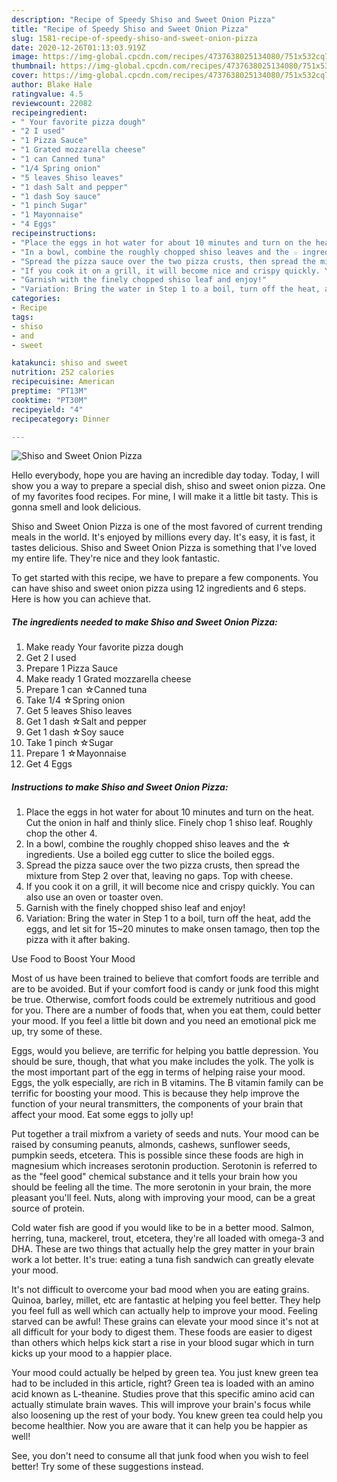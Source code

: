```yaml
---
description: "Recipe of Speedy Shiso and Sweet Onion Pizza"
title: "Recipe of Speedy Shiso and Sweet Onion Pizza"
slug: 1581-recipe-of-speedy-shiso-and-sweet-onion-pizza
date: 2020-12-26T01:13:03.919Z
image: https://img-global.cpcdn.com/recipes/4737638025134080/751x532cq70/shiso-and-sweet-onion-pizza-recipe-main-photo.jpg
thumbnail: https://img-global.cpcdn.com/recipes/4737638025134080/751x532cq70/shiso-and-sweet-onion-pizza-recipe-main-photo.jpg
cover: https://img-global.cpcdn.com/recipes/4737638025134080/751x532cq70/shiso-and-sweet-onion-pizza-recipe-main-photo.jpg
author: Blake Hale
ratingvalue: 4.5
reviewcount: 22082
recipeingredient:
- " Your favorite pizza dough"
- "2 I used"
- "1 Pizza Sauce"
- "1 Grated mozzarella cheese"
- "1 can Canned tuna"
- "1/4 Spring onion"
- "5 leaves Shiso leaves"
- "1 dash Salt and pepper"
- "1 dash Soy sauce"
- "1 pinch Sugar"
- "1 Mayonnaise"
- "4 Eggs"
recipeinstructions:
- "Place the eggs in hot water for about 10 minutes and turn on the heat. Cut the onion in half and thinly slice. Finely chop 1 shiso leaf. Roughly chop the other 4."
- "In a bowl, combine the roughly chopped shiso leaves and the ☆ ingredients. Use a boiled egg cutter to slice the boiled eggs."
- "Spread the pizza sauce over the two pizza crusts, then spread the mixture from Step 2 over that, leaving no gaps. Top with cheese."
- "If you cook it on a grill, it will become nice and crispy quickly. You can also use an oven or toaster oven."
- "Garnish with the finely chopped shiso leaf and enjoy!"
- "Variation: Bring the water in Step 1 to a boil, turn off the heat, add the eggs, and let sit for 15~20 minutes to make onsen tamago, then top the pizza with it after baking."
categories:
- Recipe
tags:
- shiso
- and
- sweet

katakunci: shiso and sweet 
nutrition: 252 calories
recipecuisine: American
preptime: "PT13M"
cooktime: "PT30M"
recipeyield: "4"
recipecategory: Dinner

---
```



![Shiso and Sweet Onion Pizza](https://img-global.cpcdn.com/recipes/4737638025134080/751x532cq70/shiso-and-sweet-onion-pizza-recipe-main-photo.jpg)

Hello everybody, hope you are having an incredible day today. Today, I will show you a way to prepare a special dish, shiso and sweet onion pizza. One of my favorites food recipes. For mine, I will make it a little bit tasty. This is gonna smell and look delicious.



Shiso and Sweet Onion Pizza is one of the most favored of current trending meals in the world. It's enjoyed by millions every day. It's easy, it is fast, it tastes delicious. Shiso and Sweet Onion Pizza is something that I've loved my entire life. They're nice and they look fantastic.


To get started with this recipe, we have to prepare a few components. You can have shiso and sweet onion pizza using 12 ingredients and 6 steps. Here is how you can achieve that.

<!--inarticleads1-->

##### The ingredients needed to make Shiso and Sweet Onion Pizza:

1. Make ready  Your favorite pizza dough
1. Get 2 I used
1. Prepare 1 Pizza Sauce
1. Make ready 1 Grated mozzarella cheese
1. Prepare 1 can ☆Canned tuna
1. Take 1/4 ☆Spring onion
1. Get 5 leaves Shiso leaves
1. Get 1 dash ☆Salt and pepper
1. Get 1 dash ☆Soy sauce
1. Take 1 pinch ☆Sugar
1. Prepare 1 ☆Mayonnaise
1. Get 4 Eggs




<!--inarticleads2-->

##### Instructions to make Shiso and Sweet Onion Pizza:

1. Place the eggs in hot water for about 10 minutes and turn on the heat. Cut the onion in half and thinly slice. Finely chop 1 shiso leaf. Roughly chop the other 4.
1. In a bowl, combine the roughly chopped shiso leaves and the ☆ ingredients. Use a boiled egg cutter to slice the boiled eggs.
1. Spread the pizza sauce over the two pizza crusts, then spread the mixture from Step 2 over that, leaving no gaps. Top with cheese.
1. If you cook it on a grill, it will become nice and crispy quickly. You can also use an oven or toaster oven.
1. Garnish with the finely chopped shiso leaf and enjoy!
1. Variation: Bring the water in Step 1 to a boil, turn off the heat, add the eggs, and let sit for 15~20 minutes to make onsen tamago, then top the pizza with it after baking.




Use Food to Boost Your Mood


Most of us have been trained to believe that comfort foods are terrible and are to be avoided. But if your comfort food is candy or junk food this might be true. Otherwise, comfort foods could be extremely nutritious and good for you. There are a number of foods that, when you eat them, could better your mood. If you feel a little bit down and you need an emotional pick me up, try some of these.

Eggs, would you believe, are terrific for helping you battle depression. You should be sure, though, that what you make includes the yolk. The yolk is the most important part of the egg in terms of helping raise your mood. Eggs, the yolk especially, are rich in B vitamins. The B vitamin family can be terrific for boosting your mood. This is because they help improve the function of your neural transmitters, the components of your brain that affect your mood. Eat some eggs to jolly up!

Put together a trail mixfrom a variety of seeds and nuts. Your mood can be raised by consuming peanuts, almonds, cashews, sunflower seeds, pumpkin seeds, etcetera. This is possible since these foods are high in magnesium which increases serotonin production. Serotonin is referred to as the "feel good" chemical substance and it tells your brain how you should be feeling all the time. The more serotonin in your brain, the more pleasant you'll feel. Nuts, along with improving your mood, can be a great source of protein.

Cold water fish are good if you would like to be in a better mood. Salmon, herring, tuna, mackerel, trout, etcetera, they're all loaded with omega-3 and DHA. These are two things that actually help the grey matter in your brain work a lot better. It's true: eating a tuna fish sandwich can greatly elevate your mood. 

It's not difficult to overcome your bad mood when you are eating grains. Quinoa, barley, millet, etc are fantastic at helping you feel better. They help you feel full as well which can actually help to improve your mood. Feeling starved can be awful! These grains can elevate your mood since it's not at all difficult for your body to digest them. These foods are easier to digest than others which helps kick start a rise in your blood sugar which in turn kicks up your mood to a happier place.

Your mood could actually be helped by green tea. You just knew green tea had to be included in this article, right? Green tea is loaded with an amino acid known as L-theanine. Studies prove that this specific amino acid can actually stimulate brain waves. This will improve your brain's focus while also loosening up the rest of your body. You knew green tea could help you become healthier. Now you are aware that it can help you be happier as well!

See, you don't need to consume all that junk food when you wish to feel better! Try  some  of  these  suggestions  instead.

